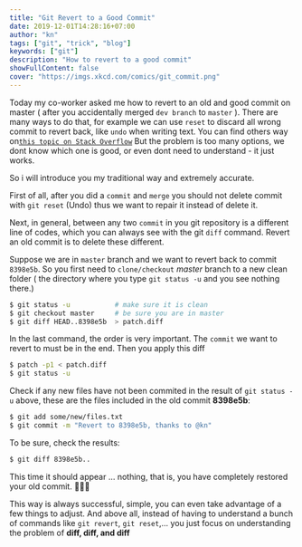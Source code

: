 ```yaml
---
title: "Git Revert to a Good Commit"
date: 2019-12-01T14:28:16+07:00
author: "kn"
tags: ["git", "trick", "blog"]
keywords: ["git"]
description: "How to revert to a good commit"
showFullContent: false
cover: "https://imgs.xkcd.com/comics/git_commit.png"
---
```



Today my co-worker asked me how to revert to an old and good commit on master ( after you accidentally merged `dev branch` to `master` ).
There are many ways to do that, for example we can use `reset` to discard all wrong commit to revert back, like `undo` when writing text. 
You can find others way on[`this topic on Stack Overflow`](https://stackoverflow.com/questions/4114095/how-do-i-revert-a-git-repository-to-a-previous-commit)
But the problem is too many options, we dont know which one is good, or even dont need to understand - it just works.

So i will introduce you my traditional way and extremely accurate.

First of all, after you did a `commit` and `merge` you should not delete commit with `git reset` (Undo) thus we want to repair it instead of delete it.

Next, in general, between any two `commit` in you git repository is a different line of codes, which you can always see with the git `diff` command. 
Revert an old commit is to delete these different.

Suppose we are in `master` branch and we want to revert back to commit `8398e5b`. 
So you first need to `clone/checkout` *master* branch to a new clean folder ( the directory where you type `git status -u` and you see nothing there.)

```bash
$ git status -u           # make sure it is clean
$ git checkout master     # be sure you are in master
$ git diff HEAD..8398e5b  > patch.diff
```

In the last command, the order is very important.
The `commit` we want to revert to must be in the end. 
Then you apply this diff

```bash
$ patch -p1 < patch.diff
$ git status -u
```

Check if any new files have not been commited in the result of `git status -u` above, these are the files included in the old commit **8398e5b**:

```bash
$ git add some/new/files.txt
$ git commit -m "Revert to 8398e5b, thanks to @kn"
```

To be sure, check the results:

```bash
$ git diff 8398e5b..
```

This time it should appear ... nothing, that is, you have completely restored your old commit. 🎉🎉🎉

This way is always successful, simple, you can even take advantage of a few things to adjust. 
And above all, instead of having to understand a bunch of commands like `git revert`, `git reset`,... you just focus on understanding the problem of **diff, diff, and diff**
